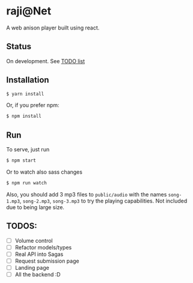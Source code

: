 # raji@Net
A web anison player built using react.

## Status
On development. See [TODO list](#todos)

## Installation
```sh
$ yarn install
```
Or, if you prefer npm:
```sh
$ npm install
```
## Run
To serve, just run
```sh
$ npm start
```
Or to watch also sass changes
```sh
$ npm run watch
```

Also, you should add 3 mp3 files to `public/audio` with the names `song-1.mp3`, `song-2.mp3`, `song-3.mp3` to try the playing capabilities. Not included due to being large size.

## TODOS:
- [ ] Volume control
- [ ] Refactor models/types
- [ ] Real API into Sagas
- [ ] Request submission page
- [ ] Landing page
- [ ] All the backend :D

